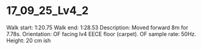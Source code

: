 # 17_09_25_Lv4_2

Walk start: 1:20.75
Walk end: 1:28.53
Description: Moved forward 8m for 7.78s. 
Orientation: OF facing lv4 EECE floor (carpet).
OF sample rate: 50Hz.
Height: 20 cm ish